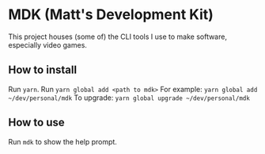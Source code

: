 # MDK (Matt's Development Kit)

This project houses (some of) the CLI tools I use to make software, especially video games.

## How to install

Run `yarn`.
Run `yarn global add <path to mdk>`
For example: `yarn global add ~/dev/personal/mdk`
To upgrade: `yarn global upgrade ~/dev/personal/mdk`

## How to use

Run `mdk` to show the help prompt.
